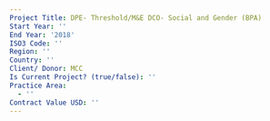 ```yaml
---
Project Title: DPE- Threshold/M&E DCO- Social and Gender (BPA)
Start Year: ''
End Year: '2018'
ISO3 Code: ''
Region: ''
Country: ''
Client/ Donor: MCC
Is Current Project? (true/false): ''
Practice Area:
  - ''
Contract Value USD: ''
---
```

